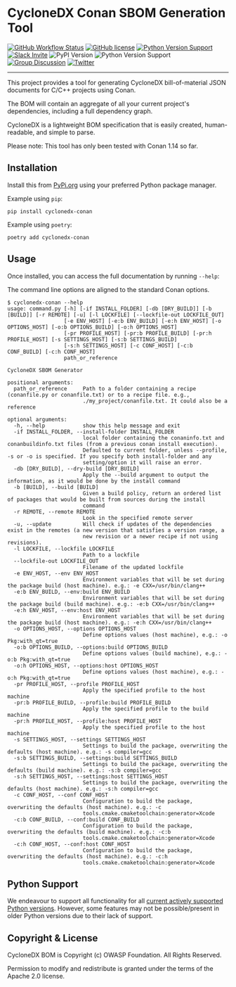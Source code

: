 # CycloneDX Conan SBOM Generation Tool

[![GitHub Workflow Status](https://img.shields.io/github/workflow/status/CycloneDX/cyclonedx-conan/Python%20CI)](https://github.com/CycloneDX/cyclonedx-conan/actions/workflows/ci.yml)
[![GitHub license](https://img.shields.io/github/license/CycloneDX/cyclonedx-conan)](https://github.com/CycloneDX/cyclonedx-conan/blob/main/LICENSE)
[![Python Version Support](https://img.shields.io/badge/https://-cyclonedx.org-blue)](https://cyclonedx.org/)
[![Slack Invite](https://img.shields.io/badge/Slack-Join-blue?logo=slack&labelColor=393939)](https://cyclonedx.org/slack/invite)
![PyPI Version](https://img.shields.io/pypi/v/cyclonedx-conan?label=PyPI&logo=pypi)
![Python Version Support](https://img.shields.io/badge/python-3.6+-blue)
[![Group Discussion](https://img.shields.io/badge/discussion-groups.io-blue)](https://groups.io/g/CycloneDX)
[![Twitter](https://img.shields.io/twitter/url/http/shields.io.svg?style=social&label=Follow)](https://twitter.com/CycloneDX_Spec)

----

This project provides a tool for generating CycloneDX bill-of-material JSON documents for C/C++ projects using Conan.

The BOM will contain an aggregate of all your current project's dependencies, including a full dependency graph.

CycloneDX is a lightweight BOM specification that is easily created, human-readable, and simple to parse.

Please note: This tool has only been tested with Conan 1.14 so far.

## Installation

Install this from [PyPi.org](https://pypi.org/project/cyclonedx-conan/) using your preferred Python package manager.

Example using `pip`:
```
pip install cyclonedx-conan
```

Example using `poetry`:
```
poetry add cyclonedx-conan
```

## Usage

Once installed, you can access the full documentation by running `--help`:

The command line options are aligned to the standard Conan options.

```
$ cyclonedx-conan --help
usage: command.py [-h] [-if INSTALL_FOLDER] [-db [DRY_BUILD]] [-b [BUILD]] [-r REMOTE] [-u] [-l LOCKFILE] [--lockfile-out LOCKFILE_OUT]
                  [-e ENV_HOST] [-e:b ENV_BUILD] [-e:h ENV_HOST] [-o OPTIONS_HOST] [-o:b OPTIONS_BUILD] [-o:h OPTIONS_HOST]
                  [-pr PROFILE_HOST] [-pr:b PROFILE_BUILD] [-pr:h PROFILE_HOST] [-s SETTINGS_HOST] [-s:b SETTINGS_BUILD]
                  [-s:h SETTINGS_HOST] [-c CONF_HOST] [-c:b CONF_BUILD] [-c:h CONF_HOST]
                  path_or_reference

CycloneDX SBOM Generator

positional arguments:
  path_or_reference     Path to a folder containing a recipe (conanfile.py or conanfile.txt) or to a recipe file. e.g.,
                        ./my_project/conanfile.txt. It could also be a reference

optional arguments:
  -h, --help            show this help message and exit
  -if INSTALL_FOLDER, --install-folder INSTALL_FOLDER
                        local folder containing the conaninfo.txt and conanbuildinfo.txt files (from a previous conan install execution).
                        Defaulted to current folder, unless --profile, -s or -o is specified. If you specify both install-folder and any
                        setting/option it will raise an error.
  -db [DRY_BUILD], --dry-build [DRY_BUILD]
                        Apply the --build argument to output the information, as it would be done by the install command
  -b [BUILD], --build [BUILD]
                        Given a build policy, return an ordered list of packages that would be built from sources during the install
                        command
  -r REMOTE, --remote REMOTE
                        Look in the specified remote server
  -u, --update          Will check if updates of the dependencies exist in the remotes (a new version that satisfies a version range, a
                        new revision or a newer recipe if not using revisions).
  -l LOCKFILE, --lockfile LOCKFILE
                        Path to a lockfile
  --lockfile-out LOCKFILE_OUT
                        Filename of the updated lockfile
  -e ENV_HOST, --env ENV_HOST
                        Environment variables that will be set during the package build (host machine). e.g.: -e CXX=/usr/bin/clang++
  -e:b ENV_BUILD, --env:build ENV_BUILD
                        Environment variables that will be set during the package build (build machine). e.g.: -e:b CXX=/usr/bin/clang++
  -e:h ENV_HOST, --env:host ENV_HOST
                        Environment variables that will be set during the package build (host machine). e.g.: -e:h CXX=/usr/bin/clang++
  -o OPTIONS_HOST, --options OPTIONS_HOST
                        Define options values (host machine), e.g.: -o Pkg:with_qt=true
  -o:b OPTIONS_BUILD, --options:build OPTIONS_BUILD
                        Define options values (build machine), e.g.: -o:b Pkg:with_qt=true
  -o:h OPTIONS_HOST, --options:host OPTIONS_HOST
                        Define options values (host machine), e.g.: -o:h Pkg:with_qt=true
  -pr PROFILE_HOST, --profile PROFILE_HOST
                        Apply the specified profile to the host machine
  -pr:b PROFILE_BUILD, --profile:build PROFILE_BUILD
                        Apply the specified profile to the build machine
  -pr:h PROFILE_HOST, --profile:host PROFILE_HOST
                        Apply the specified profile to the host machine
  -s SETTINGS_HOST, --settings SETTINGS_HOST
                        Settings to build the package, overwriting the defaults (host machine). e.g.: -s compiler=gcc
  -s:b SETTINGS_BUILD, --settings:build SETTINGS_BUILD
                        Settings to build the package, overwriting the defaults (build machine). e.g.: -s:b compiler=gcc
  -s:h SETTINGS_HOST, --settings:host SETTINGS_HOST
                        Settings to build the package, overwriting the defaults (host machine). e.g.: -s:h compiler=gcc
  -c CONF_HOST, --conf CONF_HOST
                        Configuration to build the package, overwriting the defaults (host machine). e.g.: -c
                        tools.cmake.cmaketoolchain:generator=Xcode
  -c:b CONF_BUILD, --conf:build CONF_BUILD
                        Configuration to build the package, overwriting the defaults (build machine). e.g.: -c:b
                        tools.cmake.cmaketoolchain:generator=Xcode
  -c:h CONF_HOST, --conf:host CONF_HOST
                        Configuration to build the package, overwriting the defaults (host machine). e.g.: -c:h
                        tools.cmake.cmaketoolchain:generator=Xcode
```


## Python Support

We endeavour to support all functionality for all [current actively supported Python versions](https://www.python.org/downloads/).
However, some features may not be possible/present in older Python versions due to their lack of support.

## Copyright & License

CycloneDX BOM is Copyright (c) OWASP Foundation. All Rights Reserved.

Permission to modify and redistribute is granted under the terms of the Apache 2.0 license.